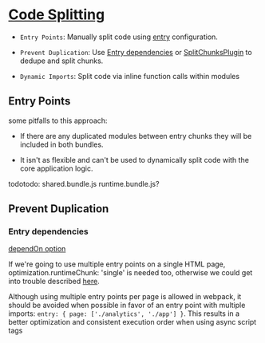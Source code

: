 # [Code Splitting](https://webpack.js.org/guides/code-splitting/)

* `Entry Points`: Manually split code using [entry](https://webpack.js.org/configuration/entry-context) configuration.

* `Prevent Duplication`: Use [Entry dependencies](https://webpack.js.org/configuration/entry-context/#dependencies) or [SplitChunksPlugin](https://webpack.js.org/plugins/split-chunks-plugin/) to dedupe and split chunks.

* `Dynamic Imports`: Split code via inline function calls within modules

## Entry Points

some pitfalls to this approach:

* If there are any duplicated modules between entry chunks they will be included in both bundles.

* It isn't as flexible and can't be used to dynamically split code with the core application logic.

todotodo: shared.bundle.js runtime.bundle.js?

## Prevent Duplication

### Entry dependencies
[dependOn option](https://webpack.js.org/configuration/entry-context/#dependencies)

If we're going to use multiple entry points on a single HTML page, optimization.runtimeChunk: 'single' is needed too, otherwise we could get into trouble described [here](https://bundlers.tooling.report/code-splitting/multi-entry/).

Although using multiple entry points per page is allowed in webpack, it should be avoided when possible in favor of an entry point with multiple imports: `entry: { page: ['./analytics', './app'] }`. This results in a better optimization and consistent execution order when using async script tags
